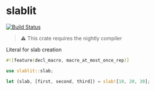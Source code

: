 # slablit

[![Build Status](https://travis-ci.com/myelin-ai/slablit.svg?branch=master)](https://travis-ci.com/myelin-ai/slablit)

> ⚠️ This crate requires the nightly compiler

Literal for slab creation

```rust
#![feature(decl_macro, macro_at_most_once_rep)]

use slablit::slab;

let (slab, [first, second, third]) = slab![10, 20, 30];
```
